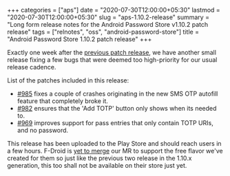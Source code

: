 +++
categories = ["aps"]
date = "2020-07-30T12:00:00+05:30"
lastmod = "2020-07-30T12:00:00+05:30"
slug = "aps-1.10.2-release"
summary = "Long form release notes for the Android Password Store v1.10.2 patch release"
tags = ["relnotes", "oss", "android-password-store"]
title = "Android Password Store 1.10.2 patch release"
+++

Exactly one week after the [previous patch release](/posts/aps-1.10.1-release), we have another small release fixing a few bugs that were deemed too high-priority for our usual release cadence.

List of the patches included in this release:

- [#985](https://github.com/android-password-store/Android-Password-Store/pull/985) fixes a couple of crashes originating in the new SMS OTP autofill feature that completely broke it.
- [#982](https://github.com/android-password-store/Android-Password-Store/pull/982) ensures that the 'Add TOTP' button only shows when its needed to.
- [#969](https://github.com/android-password-store/Android-Password-Store/pull/969) improves support for pass entries that only contain TOTP URIs, and no password.

This release has been uploaded to the Play Store and should reach users in a few hours. F-Droid is [yet to merge](https://gitlab.com/fdroid/fdroiddata/-/merge_requests/7141) our MR to support the free flavor we've created for them so just like the previous two release in the 1.10.x generation, this too shall not be available on their store just yet.
